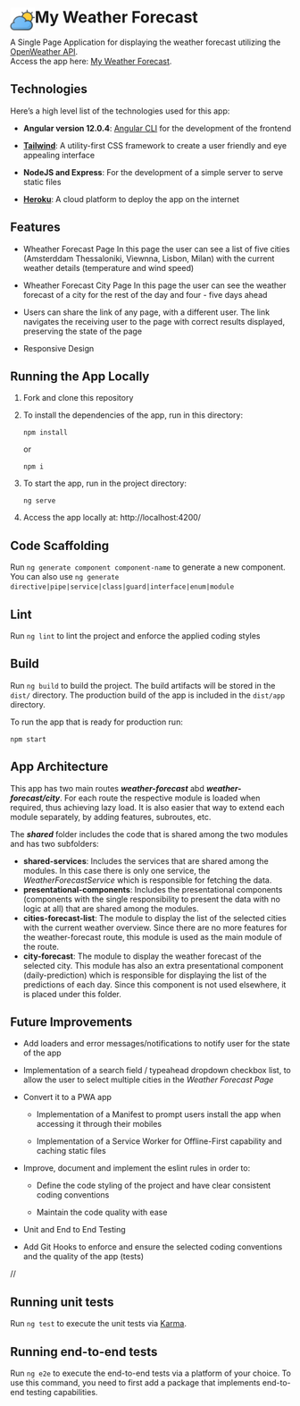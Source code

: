 #  <img src="https://github.com/katerina-tziala/my-weather-forecast/blob/master/logo.png" alt="app logo" width="44" height="44" align="left">My Weather Forecast
A Single Page Application for displaying the weather forecast utilizing the [OpenWeather API](https://openweathermap.org/api).
</br>Access the app here: [My Weather Forecast](https://my-weather-forecast-demo.herokuapp.com/).

## Technologies
Here’s a high level list of the technologies used for this app:

* **Angular version 12.0.4**:  [Angular CLI](https://github.com/angular/angular-cli) for the development of the frontend

* **[Tailwind](https://tailwindcss.com/)**: A utility-first CSS framework to create a user friendly and eye appealing interface

* **NodeJS and Express**: For the development of a simple server to serve static files

* **[Heroku](https://www.heroku.com)**: A cloud platform to deploy the app on the internet

## Features

- Wheather Forecast Page
  In this page the user can see a list of five cities (Amsterddam Thessaloniki, Viewnna, Lisbon, Milan) with the current weather details (temperature and wind speed)

- Wheather Forecast City Page
  In this page the user can see the weather forecast of a city for the rest of the day and four - five days ahead

- Users can share the link of any page, with a different user. The link navigates the receiving user to the page with correct results displayed, preserving the state of the page

- Responsive Design

## Running the App Locally

1. Fork and clone this repository

2. To install the dependencies of the app, run in this directory:

    ```
    npm install
    ```

    or

    ```
    npm i
    ```
    

3. To start the app, run  in the project directory:

    ```
    ng serve
    ``` 

4. Access the app locally at: http://localhost:4200/

## Code Scaffolding

Run `ng generate component component-name` to generate a new component. You can also use `ng generate directive|pipe|service|class|guard|interface|enum|module`

## Lint

Run `ng lint` to lint the project and enforce the applied coding styles

## Build

Run `ng build` to build the project. The build artifacts will be stored in the `dist/` directory. The production build of the app is included in the `dist/app` directory.

To run the app that is ready for production run:

   ```
   npm start
   ```

## App Architecture

This app has two main routes ***weather-forecast*** abd ***weather-forecast/city***. For each route the respective module is loaded when required, thus achieving lazy load.
It is also easier that way to extend each module separately, by adding features, subroutes, etc.

The ***shared*** folder includes the code that is shared among the two modules and has two subfolders:

  - **shared-services**: Includes the services that are shared among the modules. In this case there is only one service, the *WeatherForecastService* which is responsible for fetching the data.
  - **presentational-components**: Includes the presentational components (components with the single responsibility to present the data with no logic at all) that are shared among the modules.
  - **cities-forecast-list**: The module to display the list of the selected cities with the current weather overview. Since there are no more features for the weather-forecast route, this module is used as the main module of the route.
  - **city-forecast**: The module to display the weather forecast of the selected city. This module has also an extra presentational component (daily-prediction) which is responsible for displaying the list of the predictions of each day. Since this component is not used elsewhere, it is placed under this folder.

## Future Improvements
- Add loaders and error messages/notifications to notify user for the state of the app

- Implementation of a search field / typeahead dropdown checkbox list, to allow the user to select multiple cities in the *Weather Forecast Page*

- Convert it to a PWA app
  
  - Implementation of a Manifest to prompt users install the app when accessing it through their mobiles

  - Implementation of a Service Worker for Offline-First capability and caching static files

- Improve, document and implement the eslint rules in order to:
  
  - Define the code styling of the project and have clear consistent coding conventions

  - Maintain the code quality with ease
  
- Unit and End to End Testing

- Add Git Hooks to enforce and ensure the selected coding conventions and the quality of the app (tests)
  
// 
## Running unit tests

Run `ng test` to execute the unit tests via [Karma](https://karma-runner.github.io).

## Running end-to-end tests

Run `ng e2e` to execute the end-to-end tests via a platform of your choice. To use this command, you need to first add a package that implements end-to-end testing capabilities.
